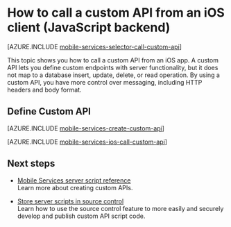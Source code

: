 <properties
	pageTitle="How to call a custom API from an iOS client"
	description="Learn how to define a custom API and then call it from an iOS app that uses Azure Mobile Services."
	services="mobile-services"
	documentationCenter="ios"
	authors="krisragh"
	writer="krisragh"
	manager="dwrede"
	editor=""/>

<tags
	ms.service="mobile-services"
	ms.workload="mobile"
	ms.tgt_pltfrm="mobile-ios"
	ms.devlang="objective-c"
	ms.topic="article"
	ms.date="03/03/2015"
	ms.author="krisragh"/>

# How to call a custom API from an iOS client (JavaScript backend)

[AZURE.INCLUDE [mobile-services-selector-call-custom-api](../includes/mobile-services-selector-call-custom-api.md)]

This topic shows you how to call a custom API from an iOS app. A custom API lets you define custom endpoints with server functionality, but it does not map to a database insert, update, delete, or read operation. By using a custom API, you have more control over messaging, including HTTP headers and body format.

## <a name="define-custom-api"></a>Define Custom API

[AZURE.INCLUDE [mobile-services-create-custom-api](../includes/mobile-services-create-custom-api.md)]

[AZURE.INCLUDE [mobile-services-ios-call-custom-api](../includes/mobile-services-ios-call-custom-api.md)]

## Next steps

* [Mobile Services server script reference]
  <br/>Learn more about creating custom APIs.

* [Store server scripts in source control]
  <br/> Learn how to use the source control feature to more easily and securely develop and publish custom API script code.

<!-- Anchors. -->
[Define the custom API]: #define-custom-api
[Update the app to call the custom API]: #update-app
[Test the app]: #test-app
[Next Steps]: #next-steps

<!-- URLs. -->
[Windows Push Notifications & Live Connect]: http://go.microsoft.com/fwlink/?LinkID=257677
[Mobile Services server script reference]: http://go.microsoft.com/fwlink/?LinkId=262293
[My Apps dashboard]: http://go.microsoft.com/fwlink/?LinkId=262039
[Mobile Services Quick Start]: mobile-services-ios-get-started.md
[Get started with Mobile Services]: mobile-services-ios-get-started.md
[Get started with data]: mobile-services-ios-get-started-data.md
[Get started with authentication]: mobile-services-ios-get-started-users.md
[Get started with push notifications]: mobile-services-ios-get-started-push.md
[Store server scripts in source control]: mobile-services-store-scripts-source-control.md
